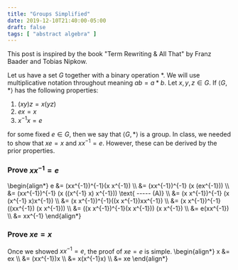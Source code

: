 ```yaml
---
title: "Groups Simplified"
date: 2019-12-10T21:40:00-05:00
draft: false 
tags: [ "abstract algebra" ]
---
```


This post is inspired by the book "Term Rewriting & All That" by Franz Baader and Tobias Nipkow.

Let us have a set $G$ together with a binary operation $*$. We will use multiplicative notation throughout meaning $ab = a * b$. Let $x, y, z \in G$. If $\langle G , * \rangle$ has the following properties: 

1. $(x y)z = x (y z)$
2. $ex = x$ 
3. $x^{-1} x = e$

for some fixed $e \in G$, then we say that $\langle G, * \rangle$ is a group. In class, we needed to show that $xe = x$ and $xx^{-1} = e$. However, these can be derived by the prior properties.

### Prove $xx^{-1} = e$  
\begin{align*}
e &= (xx^{-1})^{-1}(x x^{-1}) \\\\
&= (xx^{-1})^{-1} (x (ex^{-1})) \\\\
&= (xx^{-1})^{-1} (x ((x^{-1} x) x^{-1})) \text{ ----- (A)} \\\\
&= (x x^{-1})^{-1} (x (x^{-1} x)x^{-1}) \\\\
&= (x x^{-1})^{-1}((x x^{-1})xx^{-1}) \\\\
&= (x x^{-1})^{-1} ((xx^{-1}) (x x^{-1})) \\\\
&= ((x x^{-1})^{-1}(x  x^{-1})) (x x^{-1}) \\\\
&= e(xx^{-1}) \\\\
&= xx^{-1}
\end{align*}
### Prove $xe = x$ 

Once we showed $xx^{-1} = e$, the proof of $xe = e$ is simple.
\begin{align*}
x &= ex \\\\
&= (xx^{-1})x \\\\
&= x(x^{-1}x) \\\\
&= xe
\end{align*}
